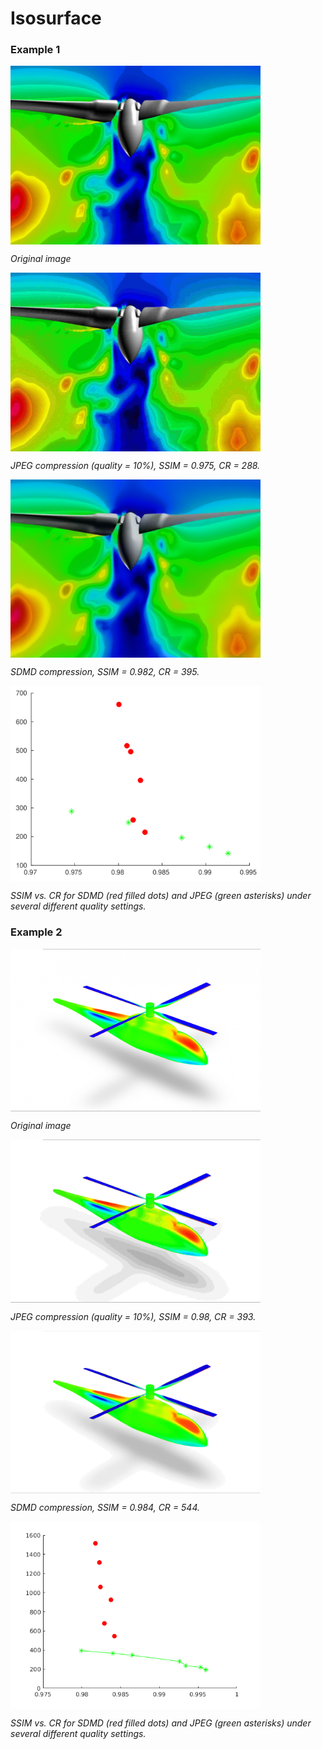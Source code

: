 # Isosurface

### Example 1

<img src="./Isosurface/3.jpg" width = "400" align=center />

*Original image*

<img src="./Isosurface/0.975-288.jpg" width = "400" align=center />

*JPEG compression (quality = 10%), SSIM = 0.975, CR = 288.*

<img src="./Isosurface/0.982-395" width = "400" align=center />

*SDMD compression, SSIM = 0.982, CR = 395.* 

<img src="./Isosurface/3.png" width = "400" align=center />

*SSIM vs. CR for SDMD (red filled dots) and JPEG (green asterisks) under several different quality settings.*


### Example 2

<img src="./Isosurface/10.jpg" width = "400" align=center />

*Original image*

<img src="./Isosurface/0.98-393.jpg" width = "400" align=center />

*JPEG compression (quality = 10%), SSIM = 0.98, CR = 393.*

<img src="./Isosurface/0.984-544" width = "400" align=center />

*SDMD compression, SSIM = 0.984, CR = 544.* 

<img src="./Isosurface/10.png" width = "400" align=center />

*SSIM vs. CR for SDMD (red filled dots) and JPEG (green asterisks) under several different quality settings.*
